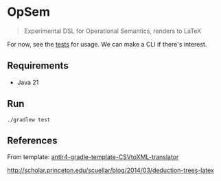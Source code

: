 # OpSem

> Experimental DSL for Operational Semantics, renders to LaTeX

For now, see the [tests](./src/test/java/OpSemLoaderTest.java) for usage. We can make a CLI if there's interest.

## Requirements
* Java 21

## Run

`./gradlew test`


[//]: # ([![.github/workflows/build.yml]&#40;https://github.com/vicsz/antlr4-gradle-template-CSVtoXML-translator/actions/workflows/build.yml/badge.svg&#41;]&#40;https://github.com/vicsz/antlr4-gradle-template-CSVtoXML-translator/actions/workflows/build.yml&#41;)

## References
From template: [antlr4-gradle-template-CSVtoXML-translator](https://github.com/vicsz/antlr4-gradle-template-CSVtoXML-translator)

http://scholar.princeton.edu/scuellar/blog/2014/03/deduction-trees-latex
